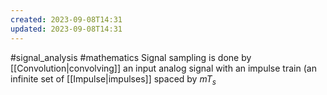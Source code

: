```yaml
---
created: 2023-09-08T14:31
updated: 2023-09-08T14:31
---
```

#signal_analysis #mathematics 
Signal sampling is done by [[Convolution|convolving]] an input analog signal with an impulse train (an infinite set of [[Impulse|impulses]] spaced by $mT_{s}$
